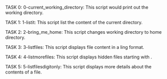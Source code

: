 TASK 0:
0-current_working_directory: This script would print out the working directory.

TASK 1:
1-listit: This script list the content of the current directory.

TASK 2:
2-bring_me_home: This script changes working directory to home directory.

TASK 3:
3-listfiles: This script displays file content in a ling format.

TASK 4:
4-listmorefiles: This script displays hidden files starting with . 

TASK 5:
5-listfilesdigitonly: This script displays more details about the contents of a file.
